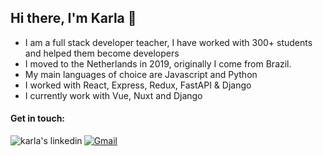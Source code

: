 ## Hi there, I'm Karla 👋

- I am a full stack developer teacher, I have worked with 300+ students and helped them become developers
- I moved to the Netherlands in 2019, originally I come from Brazil.
- My main languages of choice are Javascript and Python
- I worked with React, Express, Redux, FastAPI & Django
- I currently work with Vue, Nuxt and Django
 
#### Get in touch: 

<p>
  <a href="https://www.linkedin.com/in/karla-evelize/" target="_blank">
    <img align="left" alt="karla's linkedin" src="https://img.shields.io/badge/linkedin-%230077B5.svg?style=for-the-badge&logo=linkedin&logoColor=white"/>
  </a>
    <a href="mailto:k.evelize@gmail.com">
      <img alt="Gmail" src="https://img.shields.io/badge/Gmail-EA4335?logo=gmail&logoColor=white&style=for-the-badge" />
  </a>
</p>
